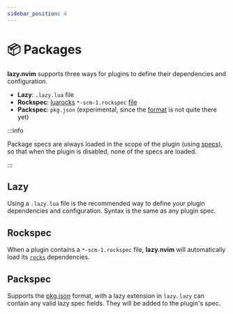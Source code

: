 ```yaml
---
sidebar_position: 4
---
```

# 📦 Packages

**lazy.nvim** supports three ways for plugins to define their dependencies and configuration.

- **Lazy**: `.lazy.lua` file
- **Rockspec**: [luarocks](https://luarocks.org/) `*-scm-1.rockspec` [file](https://github.com/luarocks/luarocks/wiki/Rockspec-format)
- **Packspec**: `pkg.json` (experimental, since the [format](https://github.com/neovim/packspec/issues/41) is not quite there yet)

:::info

Package specs are always loaded in the scope of the plugin (using [specs](/spec#advanced)),
so that when the plugin is disabled, none of the specs are loaded.

:::

## Lazy

Using a `.lazy.lua` file is the recommended way to define your plugin dependencies and configuration.
Syntax is the same as any plugin spec.

## Rockspec

When a plugin contains a `*-scm-1.rockspec` file, **lazy.nvim** will automatically load its [`rocks`](/spec#setup) dependencies.

## Packspec

Supports the [pkg.json](https://github.com/nvim-lua/nvim-package-specification/issues/41) format,
with a lazy extension in `lazy`.
`lazy` can contain any valid lazy spec fields. They will be added to the plugin's spec.

